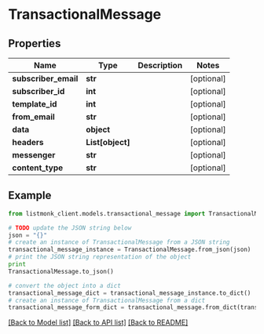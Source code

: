 # TransactionalMessage


## Properties
Name | Type | Description | Notes
------------ | ------------- | ------------- | -------------
**subscriber_email** | **str** |  | [optional] 
**subscriber_id** | **int** |  | [optional] 
**template_id** | **int** |  | [optional] 
**from_email** | **str** |  | [optional] 
**data** | **object** |  | [optional] 
**headers** | **List[object]** |  | [optional] 
**messenger** | **str** |  | [optional] 
**content_type** | **str** |  | [optional] 

## Example

```python
from listmonk_client.models.transactional_message import TransactionalMessage

# TODO update the JSON string below
json = "{}"
# create an instance of TransactionalMessage from a JSON string
transactional_message_instance = TransactionalMessage.from_json(json)
# print the JSON string representation of the object
print
TransactionalMessage.to_json()

# convert the object into a dict
transactional_message_dict = transactional_message_instance.to_dict()
# create an instance of TransactionalMessage from a dict
transactional_message_form_dict = transactional_message.from_dict(transactional_message_dict)
```
[[Back to Model list]](../README.md#documentation-for-models) [[Back to API list]](../README.md#documentation-for-api-endpoints) [[Back to README]](../README.md)


